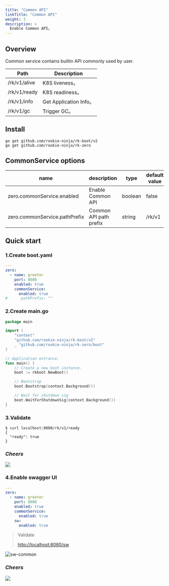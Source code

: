```yaml
---
title: "Common API"
linkTitle: "Common API"
weight: 3
description: >
  Enable Common API。
---
```


## Overview
Common service contains builtin API commonly used by user.

| Path         | Description           |
|--------------|-----------------------|
| /rk/v1/alive | K8S liveness。         |
| /rk/v1/ready | K8S readiness。        |
| /rk/v1/info  | Get Application Info。 |
| /rk/v1/gc    | Trigger GC。           |

## Install
```shell
go get github.com/rookie-ninja/rk-boot/v2
go get github.com/rookie-ninja/rk-zero
```

## CommonService options
| name                          | description            | type    | default value |
|-------------------------------|------------------------|---------|---------------|
| zero.commonService.enabled    | Enable Common API      | boolean | false         |
| zero.commonService.pathPrefix | Common API path prefix | string  | /rk/v1        |

## Quick start
### 1.Create boot.yaml
```yaml
---
zero:
  - name: greeter
    port: 8080
    enabled: true
    commonService:
      enabled: true
#      pathPrefix: ""
```

### 2.Create main.go
```go
package main

import (
	"context"
    "github.com/rookie-ninja/rk-boot/v2"
    _ "github.com/rookie-ninja/rk-zero/boot"
)

// Application entrance.
func main() {
	// Create a new boot instance.
	boot := rkboot.NewBoot()

	// Bootstrap
	boot.Bootstrap(context.Background())

	// Wait for shutdown sig
	boot.WaitForShutdownSig(context.Background())
}
```

### 3.Validate
```shell
$ curl localhost:8080/rk/v1/ready
{
  "ready": true
}
```

### _**Cheers**_
![](/rk-boot/user-guide/cheers.png)

### 4.Enable swagger UI
```yaml
---
zero:
  - name: greeter
    port: 8080
    enabled: true
    commonService:
      enabled: true
    sw:
      enabled: true
```

> Validate
>
> [http://localhost:8080/sw](http://localhost:8080/sw)

![sw-common](/rk-boot/user-guide/gin/basic/gin-sw-common.png)

### _**Cheers**_
![](/rk-boot/user-guide/cheers.png)

